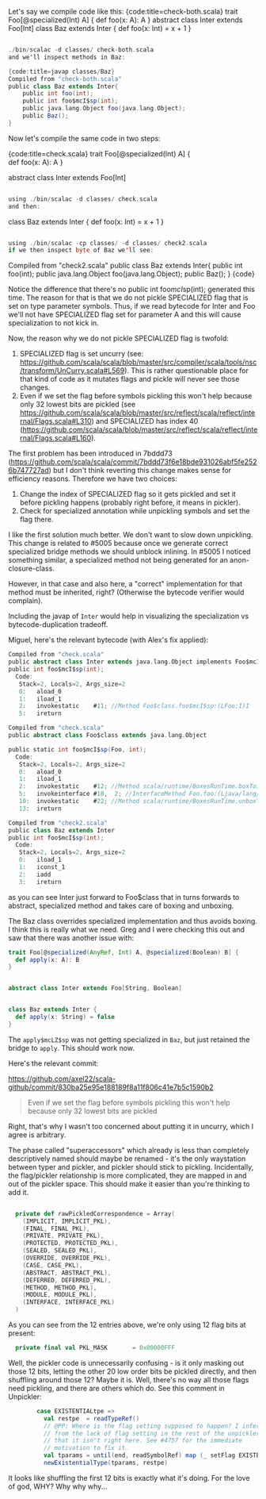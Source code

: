 Let's say we compile code like this:
{code:title=check-both.scala}
trait Foo[@specialized(Int) A] {
  def foo(x: A): A
}
abstract class Inter extends Foo[Int]
class Baz extends Inter {
  def foo(x: Int) = x + 1
}
```scala

./bin/scalac -d classes/ check-both.scala
and we'll inspect methods in Baz:

{code:title=javap classes/Baz}
Compiled from "check-both.scala"
public class Baz extends Inter{
    public int foo(int);
    public int foo$mcI$sp(int);
    public java.lang.Object foo(java.lang.Object);
    public Baz();
}
```

Now let's compile the same code in two steps:

{code:title=check.scala}
trait Foo[@specialized(Int) A] {  
  def foo(x: A): A
}

abstract class Inter extends Foo[Int]
```scala

using ./bin/scalac -d classes/ check.scala
and then:

```
class Baz extends Inter {
  def foo(x: Int) = x + 1
}
```scala

using ./bin/scalac -cp classes/ -d classes/ check2.scala
if we then inspect byte of Baz we'll see:
```
Compiled from "check2.scala"
public class Baz extends Inter{
    public int foo(int);
    public java.lang.Object foo(java.lang.Object);
    public Baz();
}
{code}

Notice the difference that there's no public int foo$mcI$sp(int); generated this time. The reason for that is that we do not pickle SPECIALIZED flag that is set on type parameter symbols. Thus, if we read bytecode for Inter and Foo we'll not have SPECIALIZED flag set for parameter A and this will cause specialization to not kick in.

Now, the reason why we do not pickle SPECIALIZED flag is twofold:
1. SPECIALIZED flag is set uncurry (see: https://github.com/scala/scala/blob/master/src/compiler/scala/tools/nsc/transform/UnCurry.scala#L569). This is rather questionable place for that kind of code as it mutates flags and pickle will never see those changes.
2. Even if we set the flag before symbols pickling this won't help because
only 32 lowest bits are pickled (see https://github.com/scala/scala/blob/master/src/reflect/scala/reflect/internal/Flags.scala#L310) and SPECIALIZED has index 40 (https://github.com/scala/scala/blob/master/src/reflect/scala/reflect/internal/Flags.scala#L160).

The first problem has been introduced in 7bddd73 (https://github.com/scala/scala/commit/7bddd73f6e18bde931026abf5fe2526b747727ad) but I don't think reverting this change makes sense for efficiency reasons. Therefore we have two choices:
1. Change the index of SPECIALIZED flag so it gets pickled and set it before pickling happens (probably right before, it means in pickler).
2. Check for specialized annotation while unpickling symbols and set the flag there.

I like the first solution much better. We don't want to slow down unpickling.
This change is related to #5005 because once we generate correct specialized bridge methods we should unblock inlining.
In #5005 I noticed something similar, a specialized method not being generated for an anon-closure-class.

However, in that case and also here, a "correct" implementation for that method must be inherited, right? (Otherwise the bytecode verifier would complain).

Including the javap of `Inter` would help in visualizing the specialization vs bytecode-duplication tradeoff.

Miguel, here's the relevant bytecode (with Alex's fix applied):
```scala
Compiled from "check.scala"
public abstract class Inter extends java.lang.Object implements Foo$mcI$sp
public int foo$mcI$sp(int);
  Code:
   Stack=2, Locals=2, Args_size=2
   0:	aload_0
   1:	iload_1
   2:	invokestatic	#11; //Method Foo$class.foo$mcI$sp:(LFoo;I)I
   5:	ireturn

```

```scala
Compiled from "check.scala"
public abstract class Foo$class extends java.lang.Object

public static int foo$mcI$sp(Foo, int);
  Code:
   Stack=2, Locals=2, Args_size=2
   0:	aload_0
   1:	iload_1
   2:	invokestatic	#12; //Method scala/runtime/BoxesRunTime.boxToInteger:(I)Ljava/lang/Integer;
   5:	invokeinterface	#18,  2; //InterfaceMethod Foo.foo:(Ljava/lang/Object;)Ljava/lang/Object;
   10:	invokestatic	#22; //Method scala/runtime/BoxesRunTime.unboxToInt:(Ljava/lang/Object;)I
   13:	ireturn
```

```scala
Compiled from "check2.scala"
public class Baz extends Inter
public int foo$mcI$sp(int);
  Code:
   Stack=2, Locals=2, Args_size=2
   0:	iload_1
   1:	iconst_1
   2:	iadd
   3:	ireturn
```

as you can see Inter just forward to Foo$class that in turns forwards to abstract, specialized method and takes care of boxing and unboxing.

The Baz class overrides specialized implementation and thus avoids boxing. I think this is really what we need.
Greg and I were checking this out and saw that there was another issue with:

```scala
trait Foo[@specialized(AnyRef, Int) A, @specialized(Boolean) B] {
  def apply(x: A): B
}


abstract class Inter extends Foo[String, Boolean]


class Baz extends Inter {
  def apply(x: String) = false
}
```

The `apply$mcLZ$sp` was not getting specialized in `Baz`, but just retained the bridge to `apply`. This should work now.


Here's the relevant commit:

https://github.com/axel22/scala-github/commit/830ba25e95e188189f8a11f806c41e7b5c1590b2
> Even if we set the flag before symbols pickling this won't help because
> only 32 lowest bits are pickled

Right, that's why I wasn't too concerned about putting it in uncurry, which I agree is arbitrary.

The phase called "superaccessors" which already is less than completely descriptively named should maybe be renamed - it's the only waystation between typer and pickler, and pickler should stick to pickling.
Incidentally, the flag/pickler relationship is more complicated, they are mapped in and out of the pickler space.  This should make it easier than you're thinking to add it.
```scala

  private def rawPickledCorrespondence = Array(
    (IMPLICIT, IMPLICIT_PKL),
    (FINAL, FINAL_PKL),
    (PRIVATE, PRIVATE_PKL),
    (PROTECTED, PROTECTED_PKL),
    (SEALED, SEALED_PKL),
    (OVERRIDE, OVERRIDE_PKL),
    (CASE, CASE_PKL),
    (ABSTRACT, ABSTRACT_PKL),
    (DEFERRED, DEFERRED_PKL),
    (METHOD, METHOD_PKL),
    (MODULE, MODULE_PKL),
    (INTERFACE, INTERFACE_PKL)
  )
```
As you can see from the 12 entries above, we're only using 12 flag bits at present:
```scala
  private final val PKL_MASK       = 0x00000FFF
```
Well, the pickler code is unnecessarily confusing - is it only masking out those 12 bits, letting the other 20 low order bits be pickled directly, and then shuffling around those 12? Maybe it is. Well, there's no way all those flags need pickling, and there are others which do.  See this comment in Unpickler:
```scala
        case EXISTENTIALtpe =>
          val restpe  = readTypeRef()
          // @PP: Where is the flag setting supposed to happen? I infer
          // from the lack of flag setting in the rest of the unpickler
          // that it isn't right here. See #4757 for the immediate
          // motivation to fix it.
          val tparams = until(end, readSymbolRef) map (_ setFlag EXISTENTIAL)
          newExistentialType(tparams, restpe)
```
It looks like shuffling the first 12 bits is exactly what it's doing.  For the love of god, WHY? Why why why...
